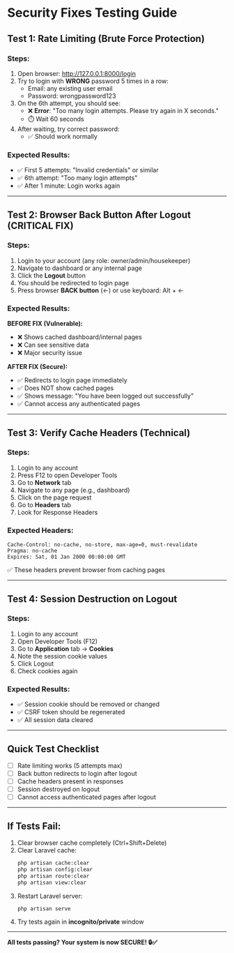 # Security Fixes Testing Guide

## Test 1: Rate Limiting (Brute Force Protection)

### Steps:
1. Open browser: http://127.0.0.1:8000/login
2. Try to login with **WRONG** password 5 times in a row:
   - Email: any existing user email
   - Password: wrongpassword123
3. On the 6th attempt, you should see:
   - ❌ **Error**: "Too many login attempts. Please try again in X seconds."
   - ⏱️ Wait 60 seconds
4. After waiting, try correct password:
   - ✅ Should work normally

### Expected Results:
- ✅ First 5 attempts: "Invalid credentials" or similar
- ✅ 6th attempt: "Too many login attempts" 
- ✅ After 1 minute: Login works again

---

## Test 2: Browser Back Button After Logout (CRITICAL FIX)

### Steps:
1. Login to your account (any role: owner/admin/housekeeper)
2. Navigate to dashboard or any internal page
3. Click the **Logout** button
4. You should be redirected to login page
5. Press browser **BACK button** (←) or use keyboard: Alt + ←

### Expected Results:

**BEFORE FIX (Vulnerable):**
- ❌ Shows cached dashboard/internal pages
- ❌ Can see sensitive data
- ❌ Major security issue

**AFTER FIX (Secure):**
- ✅ Redirects to login page immediately
- ✅ Does NOT show cached pages
- ✅ Shows message: "You have been logged out successfully"
- ✅ Cannot access any authenticated pages

---

## Test 3: Verify Cache Headers (Technical)

### Steps:
1. Login to any account
2. Press F12 to open Developer Tools
3. Go to **Network** tab
4. Navigate to any page (e.g., dashboard)
5. Click on the page request
6. Go to **Headers** tab
7. Look for Response Headers

### Expected Headers:
```
Cache-Control: no-cache, no-store, max-age=0, must-revalidate
Pragma: no-cache
Expires: Sat, 01 Jan 2000 00:00:00 GMT
```

✅ These headers prevent browser from caching pages

---

## Test 4: Session Destruction on Logout

### Steps:
1. Login to any account
2. Open Developer Tools (F12)
3. Go to **Application** tab → **Cookies**
4. Note the session cookie values
5. Click Logout
6. Check cookies again

### Expected Results:
- ✅ Session cookie should be removed or changed
- ✅ CSRF token should be regenerated
- ✅ All session data cleared

---

## Quick Test Checklist

- [ ] Rate limiting works (5 attempts max)
- [ ] Back button redirects to login after logout
- [ ] Cache headers present in responses
- [ ] Session destroyed on logout
- [ ] Cannot access authenticated pages after logout

---

## If Tests Fail:

1. Clear browser cache completely (Ctrl+Shift+Delete)
2. Clear Laravel cache:
   ```bash
   php artisan cache:clear
   php artisan config:clear
   php artisan route:clear
   php artisan view:clear
   ```
3. Restart Laravel server:
   ```bash
   php artisan serve
   ```
4. Try tests again in **incognito/private** window

---

**All tests passing? Your system is now SECURE! 🔒✅**

